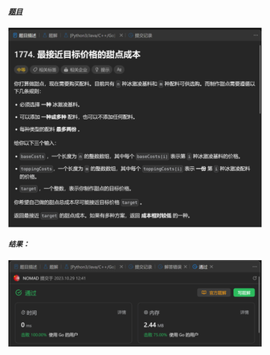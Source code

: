 ##### [题目](https://leetcode.cn/problems/closest-dessert-cost/description/)
![pic](img.png)
##### 结果：
![pic](result.png)